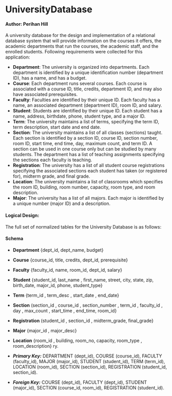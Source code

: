 # UniversityDatabase

#### Author: Perihan Hill 

A university database for the design and implementation of a relational database system that will provide information on the courses it offers, the academic departments that run the courses, the academic staff, and the enrolled students. 
Following requirements were collected for this application: 
* **Department**: The university is organized into departments. Each department is identified by a unique identification number (department ID), has a name, and has a budget. 
* **Course**: Each department runs several courses. Each course is associated with a course ID, title, credits, department ID, and may also have associated prerequisites. 
* **Faculty**: Faculties are identified by their unique ID. Each faculty has a name, an associated department (department ID), room ID, and salary. 
* **Student**: Students are identified by their unique ID. Each student has a name, address, birthdate, phone, student type, and a major ID. 
* **Term**: The university maintains a list of terms, specifying the term ID, term description, start date and end date. 
* **Section**: The university maintains a list of all classes (sections) taught. Each section is identified by a section ID, course ID, section number, room ID, start time, end time, day, maximum count, and term ID. A section can be used in one course only but can be studied by many students. The department has a list of teaching assignments specifying the sections each faculty is teaching. 
* **Registration**: The university has a list of all student course registrations specifying the associated sections each student has taken (or registered for), midterm grade, and final grade. 
* **Location**: The university maintains a list of classrooms which specifies the room ID, building, room number, capacity, room type, and room description. 
* **Major**: The university has a list of all majors. Each major is identified by a unique number (major ID) and a description. 

#### Logical Design:

The full set of normalized tables for the University Database is as follows: 
#### Schema
* **Department** {dept_id, dept_name, budget} 
* **Course** {course_id, title, credits, dept_id, prerequisite} 
* **Faculty** {faculty_id, name, room_id, dept_id, salary} 
* **Student** {student_id, last_name , first_name, street, city, state, zip, birth_date, major_id, phone, student_type} 
* **Term** {term_id , term_desc , start_date , end_date} 
* **Section** (section_id , course_id , section_number , term_id , faculty_id , day , max_count , start_time , end_time, room_id} 
* **Registration** (student_id , section_id , midterm_grade, final_grade} 
* **Major** {major_id , major_desc} 
* **Location** {room_id , building, room_no, capacity, room_type , room_description}
ry. 

* _**Primary Key:**_ DEPARTMENT (dept_id), COURSE (course_id), FACULTY (faculty_id), MAJOR (major_id), STUDENT (student_id), TERM (term_id), LOCATION (room_id), SECTION (section_id), REGISTRATION (student_id, section_id). 

* _**Foreign Key:**_  COURSE (dept_id), FACULTY (dept_id), STUDENT (major_id), SECTION (course_id, room_id), REGISTRATION (student_id). 

